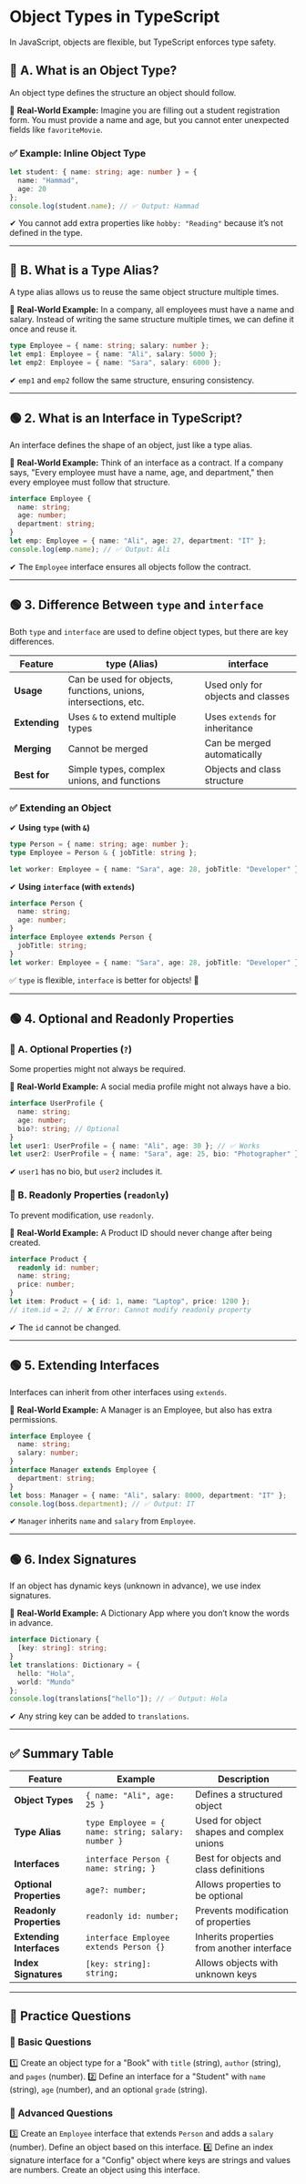 # Object Types in TypeScript

In JavaScript, objects are flexible, but TypeScript enforces type safety.

## 📌 A. What is an Object Type?
An object type defines the structure an object should follow.

🔹 **Real-World Example:** Imagine you are filling out a student registration form. You must provide a name and age, but you cannot enter unexpected fields like `favoriteMovie`.

### ✅ Example: Inline Object Type
```ts
let student: { name: string; age: number } = {
  name: "Hammad",
  age: 20
};
console.log(student.name); // ✅ Output: Hammad
```
✔ You cannot add extra properties like `hobby: "Reading"` because it’s not defined in the type.

---

## 📌 B. What is a Type Alias?
A type alias allows us to reuse the same object structure multiple times.

🔹 **Real-World Example:** In a company, all employees must have a name and salary. Instead of writing the same structure multiple times, we can define it once and reuse it.

```ts
type Employee = { name: string; salary: number };
let emp1: Employee = { name: "Ali", salary: 5000 };
let emp2: Employee = { name: "Sara", salary: 6000 };
```
✔ `emp1` and `emp2` follow the same structure, ensuring consistency.

---

## 🟢 2. What is an Interface in TypeScript?
An interface defines the shape of an object, just like a type alias.

🔹 **Real-World Example:** Think of an interface as a contract. If a company says, "Every employee must have a name, age, and department," then every employee must follow that structure.

```ts
interface Employee {
  name: string;
  age: number;
  department: string;
}
let emp: Employee = { name: "Ali", age: 27, department: "IT" };
console.log(emp.name); // ✅ Output: Ali
```
✔ The `Employee` interface ensures all objects follow the contract.

---

## 🟢 3. Difference Between `type` and `interface`
Both `type` and `interface` are used to define object types, but there are key differences.

| Feature        | type (Alias) | interface |
|---------------|-------------|-----------|
| **Usage**     | Can be used for objects, functions, unions, intersections, etc. | Used only for objects and classes |
| **Extending** | Uses `&` to extend multiple types | Uses `extends` for inheritance |
| **Merging**   | Cannot be merged | Can be merged automatically |
| **Best for**  | Simple types, complex unions, and functions | Objects and class structure |

### ✅ Extending an Object
✔ **Using `type` (with `&`)**
```ts
type Person = { name: string; age: number };
type Employee = Person & { jobTitle: string };

let worker: Employee = { name: "Sara", age: 28, jobTitle: "Developer" };
```

✔ **Using `interface` (with `extends`)**
```ts
interface Person {
  name: string;
  age: number;
}
interface Employee extends Person {
  jobTitle: string;
}
let worker: Employee = { name: "Sara", age: 28, jobTitle: "Developer" };
```
✅ `type` is flexible, `interface` is better for objects! 🚀

---

## 🟢 4. Optional and Readonly Properties
### 📌 A. Optional Properties (`?`)
Some properties might not always be required.

🔹 **Real-World Example:** A social media profile might not always have a bio.

```ts
interface UserProfile {
  name: string;
  age: number;
  bio?: string; // Optional
}
let user1: UserProfile = { name: "Ali", age: 30 }; // ✅ Works
let user2: UserProfile = { name: "Sara", age: 25, bio: "Photographer" }; // ✅ Works
```
✔ `user1` has no bio, but `user2` includes it.

### 📌 B. Readonly Properties (`readonly`)
To prevent modification, use `readonly`.

🔹 **Real-World Example:** A Product ID should never change after being created.

```ts
interface Product {
  readonly id: number;
  name: string;
  price: number;
}
let item: Product = { id: 1, name: "Laptop", price: 1200 };
// item.id = 2; // ❌ Error: Cannot modify readonly property
```
✔ The `id` cannot be changed.

---

## 🟢 5. Extending Interfaces
Interfaces can inherit from other interfaces using `extends`.

🔹 **Real-World Example:** A Manager is an Employee, but also has extra permissions.

```ts
interface Employee {
  name: string;
  salary: number;
}
interface Manager extends Employee {
  department: string;
}
let boss: Manager = { name: "Ali", salary: 8000, department: "IT" };
console.log(boss.department); // ✅ Output: IT
```
✔ `Manager` inherits `name` and `salary` from `Employee`.

---

## 🟢 6. Index Signatures
If an object has dynamic keys (unknown in advance), we use index signatures.

🔹 **Real-World Example:** A Dictionary App where you don’t know the words in advance.

```ts
interface Dictionary {
  [key: string]: string;
}
let translations: Dictionary = {
  hello: "Hola",
  world: "Mundo"
};
console.log(translations["hello"]); // ✅ Output: Hola
```
✔ Any string key can be added to `translations`.

---

## ✅ Summary Table

| Feature               | Example                                          | Description                                  |
|-----------------------|--------------------------------------------------|----------------------------------------------|
| **Object Types**      | `{ name: "Ali", age: 25 }`                      | Defines a structured object                 |
| **Type Alias**        | `type Employee = { name: string; salary: number }` | Used for object shapes and complex unions   |
| **Interfaces**        | `interface Person { name: string; }`            | Best for objects and class definitions      |
| **Optional Properties** | `age?: number;`                                  | Allows properties to be optional            |
| **Readonly Properties** | `readonly id: number;`                          | Prevents modification of properties        |
| **Extending Interfaces** | `interface Employee extends Person {}`          | Inherits properties from another interface  |
| **Index Signatures**  | `[key: string]: string;`                         | Allows objects with unknown keys           |

---

## 📝 Practice Questions

### 🔹 Basic Questions
1️⃣ Create an object type for a "Book" with `title` (string), `author` (string), and `pages` (number).
2️⃣ Define an interface for a "Student" with `name` (string), `age` (number), and an optional `grade` (string).

### 🔹 Advanced Questions
3️⃣ Create an `Employee` interface that extends `Person` and adds a `salary` (number). Define an object based on this interface.
4️⃣ Define an index signature interface for a "Config" object where keys are strings and values are numbers. Create an object using this interface.
